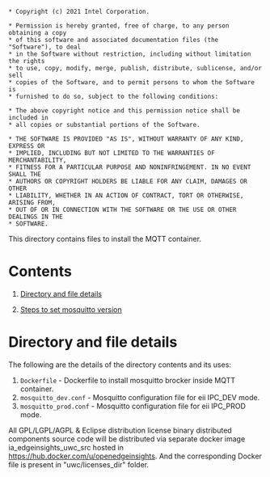 ```
* Copyright (c) 2021 Intel Corporation.

* Permission is hereby granted, free of charge, to any person obtaining a copy
* of this software and associated documentation files (the "Software"), to deal
* in the Software without restriction, including without limitation the rights
* to use, copy, modify, merge, publish, distribute, sublicense, and/or sell
* copies of the Software, and to permit persons to whom the Software is
* furnished to do so, subject to the following conditions:

* The above copyright notice and this permission notice shall be included in
* all copies or substantial portions of the Software.

* THE SOFTWARE IS PROVIDED "AS IS", WITHOUT WARRANTY OF ANY KIND, EXPRESS OR
* IMPLIED, INCLUDING BUT NOT LIMITED TO THE WARRANTIES OF MERCHANTABILITY,
* FITNESS FOR A PARTICULAR PURPOSE AND NONINFRINGEMENT. IN NO EVENT SHALL THE
* AUTHORS OR COPYRIGHT HOLDERS BE LIABLE FOR ANY CLAIM, DAMAGES OR OTHER
* LIABILITY, WHETHER IN AN ACTION OF CONTRACT, TORT OR OTHERWISE, ARISING FROM,
* OUT OF OR IN CONNECTION WITH THE SOFTWARE OR THE USE OR OTHER DEALINGS IN THE
* SOFTWARE.
```

This directory contains files to install the MQTT container.

# Contents

1. [Directory and file details](#All-internal-directory-file-details)

2. [Steps to set mosquitto version](#Steps-to-set-mosquitto-version-dev-or-prod)


# Directory and file details

The following are the details of the directory contents and its uses:

1. `Dockerfile` - Dockerfile to install mosquitto brocker inside MQTT container.
2. `mosquitto_dev.conf` - Mosquitto configuration file for eii IPC_DEV mode.
3. `mosquitto_prod.conf` - Mosquitto configuration file for eii IPC_PROD mode.

All GPL/LGPL/AGPL & Eclipse distribution license binary distributed components source code will be distributed via separate docker image ia_edgeinsights_uwc_src hosted in https://hub.docker.com/u/openedgeinsights. And the corresponding Docker file is present in "uwc/licenses_dir" folder.

